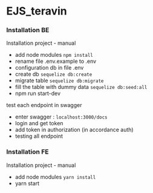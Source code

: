 # EJS_teravin

### Installation BE

Installation project - manual

- add node modules `npm install`
- rename file .env.example to .env
- configuration db in file .env
- create db `sequelize db:create`
- migrate table `sequelize db:migrate`
- fill the table with dummy data `sequelize db:seed:all`
- npm run start-dev

test each endpoint in swagger

- enter swagger : `localhost:3000/docs` 
- login and get token  
- add token in authorization (in accordance auth)
- testing all endpoint

### Installation FE

Installation project - manual

- add node modules `yarn install`
- yarn start






